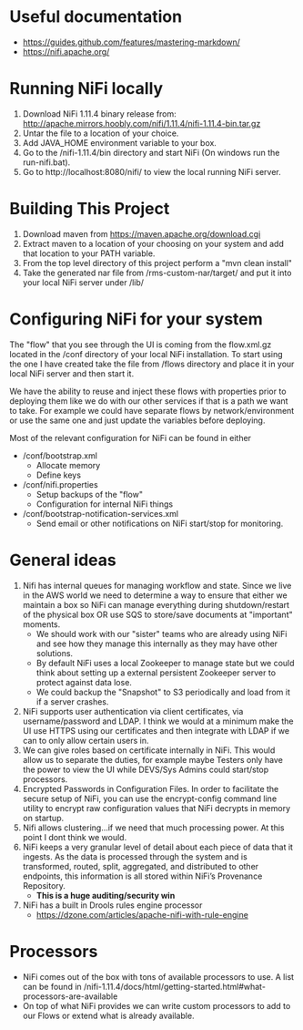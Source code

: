 # Useful documentation
* https://guides.github.com/features/mastering-markdown/
* https://nifi.apache.org/

# Running NiFi locally
1. Download NiFi 1.11.4 binary release from: http://apache.mirrors.hoobly.com/nifi/1.11.4/nifi-1.11.4-bin.tar.gz
2. Untar the file to a location of your choice.
3. Add JAVA_HOME environment variable to your box.
4. Go to the /nifi-1.11.4/bin directory and start NiFi (On windows run the run-nifi.bat).
5. Go to http://localhost:8080/nifi/ to view the local running NiFi server.

# Building This Project
1. Download maven from https://maven.apache.org/download.cgi
2. Extract maven to a location of your choosing on your system and add that location to your PATH variable.
3. From the top level directory of this project perform a "mvn clean install"
4. Take the generated nar file from /rms-custom-nar/target/ and put it into your local NiFi server under /lib/

# Configuring NiFi for your system
The "flow" that you see through the UI is coming from the flow.xml.gz located in the /conf directory of your local NiFi installation. 
To start using the one I have created take the file from /flows directory and place it in your local NiFi server and then start it.

We have the ability to reuse and inject these flows with properties prior to deploying them like we do with our other services if that is a path
we want to take. For example we could have separate flows by network/environment or use the same one and just update the variables before deploying.

Most of the relevant configuration for NiFi can be found in either
* /conf/bootstrap.xml
    * Allocate memory
    * Define keys
* /conf/nifi.properties
    * Setup backups of the "flow"
    * Configuration for internal NiFi things
* /conf/bootstrap-notification-services.xml
    * Send email or other notifications on NiFi start/stop for monitoring.
    
# General ideas
1. Nifi has internal queues for managing workflow and state. Since we live in the AWS world we need to determine a way to ensure that either we maintain a box 
so NiFi can manage everything during shutdown/restart of the physical box OR use SQS to store/save documents at "important" moments. 
    * We should work with our "sister" teams who are already using NiFi and see how they manage this internally as they may have other solutions. 
    * By default NiFi uses a local Zookeeper to manage state but we could think about setting up a external persistent Zookeeper server to protect against data
     lose.
    * We could backup the "Snapshot" to S3 periodically and load from it if a server crashes.
2. NiFi supports user authentication via client certificates, via username/password and LDAP. I think we would at a minimum make the UI use HTTPS using our 
certificates and then integrate with LDAP if we can to only allow certain users in.
3. We can give roles based on certificate internally in NiFi. This would allow us to separate the duties, for example maybe Testers only have the power to 
view the UI while DEVS/Sys Admins could start/stop processors.
4. Encrypted Passwords in Configuration Files. In order to facilitate the secure setup of NiFi, you can use the encrypt-config command line utility to encrypt 
raw configuration values that NiFi decrypts in memory on startup. 
5. Nifi allows clustering...if we need that much processing power. At this point I dont think we would.
6. NiFi keeps a very granular level of detail about each piece of data that it ingests. As the data is processed through the system and is transformed, routed, 
split, aggregated, and distributed to other endpoints, this information is all stored within NiFi’s Provenance Repository. 
    * **This is a huge auditing/security win**
7. NiFi has a built in Drools rules engine processor
    * https://dzone.com/articles/apache-nifi-with-rule-engine
    
# Processors
* NiFi comes out of the box with tons of available processors to use. A list can be found in /nifi-1.11.4/docs/html/getting-started.html#what-processors-are-available
* On top of what NiFi provides we can write custom processors to add to our Flows or extend what is already available.
